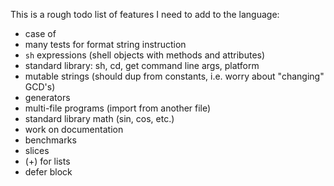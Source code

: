 
This is a rough todo list of features I need to add to the language:

* case of
* many tests for format string instruction
* `sh` expressions (shell objects with methods and attributes)
* standard library: sh, cd, get command line args, platform
* mutable strings (should dup from constants, i.e. worry about "changing" GCD's)
* generators
* multi-file programs (import from another file)
* standard library math (sin, cos, etc.)
* work on documentation
* benchmarks
* slices
* (+) for lists
* defer block
